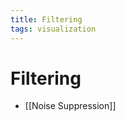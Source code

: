 ```yaml
---
title: Filtering
tags: visualization
---
```


# Filtering
- [[Noise Suppression]]






































